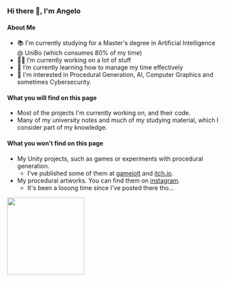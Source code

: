 ### Hi there 👋, I'm Angelo

#### About Me
- 📚 I'm currently studying for a Master's degree in Artificial Intelligence @ UniBo (which consumes 80% of my time)
- 👨‍💻 I’m currently working on a lot of stuff
- 🌱 I’m currently learning how to manage my time effectively
- 💭 I'm interested in Procedural Generation, AI, Computer Graphics and sometimes Cybersecurity. 

#### What you will find on this page
- Most of the projects I'm currently working on, and their code.
- Many of my university notes and much of my studying material, which I consider part of my knowledge. 

#### What you won't find on this page
- My Unity projects, such as games or experiments with procedural generation. 
  - I've published some of them at [gamejolt](https://gamejolt.com/@unforeseen_creations) and [itch.io](https://unforeseen-creations.itch.io/). 
- My procedural artworks. You can find them on [instagram](https://www.instagram.com/unforeseen_creations/). 
  - It's been a looong time since I've posted there tho...  

<img height="180em" src="https://github-readme-stats.vercel.app/api?username=AngeloGalav&show_icons=true&hide_border=true&&count_private=true&include_all_commits=true&theme=radical" />
